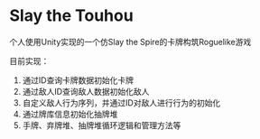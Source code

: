 # Slay the Touhou
个人使用Unity实现的一个仿Slay the Spire的卡牌构筑Roguelike游戏

目前实现：
1. 通过ID查询卡牌数据初始化卡牌
2. 通过敌人ID查询敌人数据初始化敌人
3. 自定义敌人行为序列，并通过ID对敌人进行行为的初始化
4. 通过牌库信息初始化抽牌堆
5. 手牌、弃牌堆、抽牌堆循环逻辑和管理方法等
